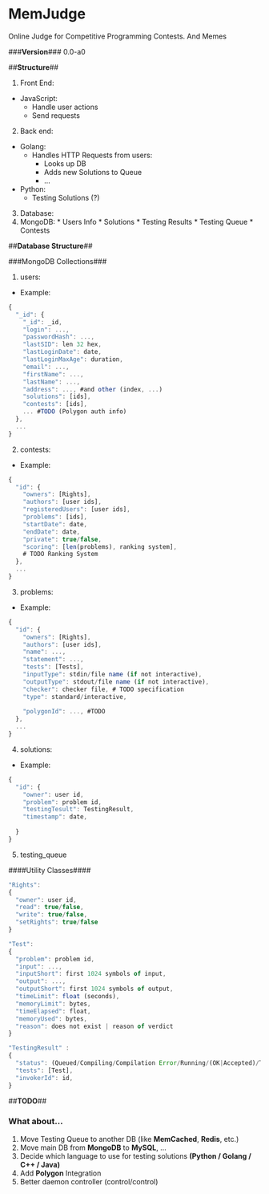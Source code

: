 **MemJudge**
========

Online Judge for Competitive Programming Contests. And Memes

###**Version**###
0.0-a0

##**Structure**##
1. Front End:
  * JavaScript:
    * Handle user actions
    * Send requests
2. Back end:
  * Golang:
    * Handles HTTP Requests from users:
      * Looks up DB
      * Adds new Solutions to Queue
      * ...
  * Python:
    * Testing Solutions (?)
3. Database:
  1. MongoDB:
    * Users Info
    * Solutions
    * Testing Results
    * Testing Queue
    * Contests

##**Database Structure**##

###MongoDB Collections###
1. users:
  * Example:
  ```js
  {
    "_id": {
      "_id": _id,
      "login": ...,
      "passwordHash": ...,
      "lastSID": len 32 hex,
      "lastLoginDate": date,
      "lastLoginMaxAge": duration,
      "email": ...,
      "firstName": ...,
      "lastName": ...,
      "address": ..., #and other (index, ...)
      "solutions": [ids],
      "contests": [ids],
      ... #TODO (Polygon auth info)
    },
    ...
  }
  ```

2. contests:
  * Example:
  ```js
  {
    "id": {
      "owners": [Rights],
      "authors": [user ids],
      "registeredUsers": [user ids],
      "problems": [ids],
      "startDate": date,
      "endDate": date,
      "private": true/false,
      "scoring": [len(problems), ranking system],
      # TODO Ranking System
    },
    ...
  }
  ```
3. problems:
  * Example:
  ```js
  {
    "id": {
      "owners": [Rights],
      "authors": [user ids],
      "name": ...,
      "statement": ...,
      "tests": [Tests],
      "inputType": stdin/file name (if not interactive),
      "outputType": stdout/file name (if not interactive),
      "checker": checker file, # TODO specification
      "type": standard/interactive,
      
      "polygonId": ..., #TODO
    },
    ...
  }
  ```
4. solutions:
  * Example:
  ```js
  {
    "id": {
      "owner": user id,
      "problem": problem id,
      "testingTesult": TestingResult,
      "timestamp": date,
    
    }
  }
  ```
5. testing_queue

####Utility Classes####
```js
"Rights":
{
  "owner": user id,
  "read": true/false,
  "write": true/false,
  "setRights": true/false
}
```
```js
"Test":
{
  "problem": problem id,
  "input": ...,
  "inputShort": first 1024 symbols of input,
  "output": ...,
  "outputShort": first 1024 symbols of output,
  "timeLimit": float (seconds),
  "memoryLimit": bytes,
  "timeElapsed": float,
  "memoryUsed": bytes,
  "reason": does not exist | reason of verdict
}
```
```js
"TestingResult" :
{
  "status": (Queued/Compiling/Compilation Error/Running/(OK|Accepted)/Time Limit Exceeded/Memory Limit Exceeded/Runtime Error/Wrong Answer/Security Violation/...)
  "tests": [Test],
  "invokerId": id,
}
```

##**TODO**##
### What about... ###
1. Move Testing Queue to another DB (like **MemCached**, **Redis**, etc.)
2. Move main DB from **MongoDB** to **MySQL**, ...
3. Decide which language to use for testing solutions **(Python / Golang / C++ / Java)**
4. Add **Polygon** Integration
5. Better daemon controller (control/control)
